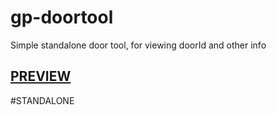 # gp-doortool
Simple standalone door tool, for viewing doorId and other info

## [PREVIEW](https://streamable.com/99dshj)

#STANDALONE
